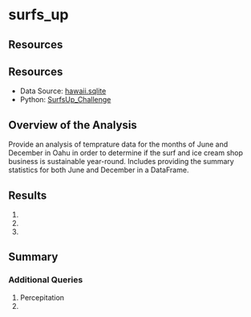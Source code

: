 # surfs_up

## Resources

## Resources
- Data Source: [hawaii.sqlite]()
- Python: [SurfsUp_Challenge]()

## Overview of the Analysis

Provide an analysis of temprature data for the months of June and December in Oahu in order to determine if the surf and ice cream shop business is sustainable year-round.  Includes providing the summary statistics for both June and December in a DataFrame.

## Results


1.
2.
3.


## Summary


### Additional Queries

1. Percepitation
2.
